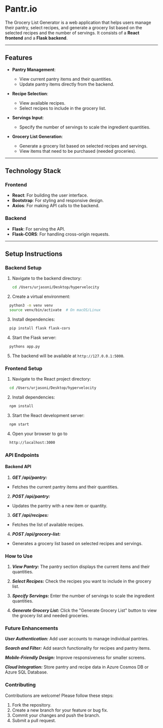 # Pantr.io

The Grocery List Generator is a web application that helps users manage their pantry, select recipes, and generate a grocery list based on the selected recipes and the number of servings. It consists of a **React frontend** and a **Flask backend**.

---

## Features

- **Pantry Management**:
  - View current pantry items and their quantities.
  - Update pantry items directly from the backend.

- **Recipe Selection**:
  - View available recipes.
  - Select recipes to include in the grocery list.

- **Servings Input**:
  - Specify the number of servings to scale the ingredient quantities.

- **Grocery List Generation**:
  - Generate a grocery list based on selected recipes and servings.
  - View items that need to be purchased (needed groceries).

---

## Technology Stack

### Frontend
- **React**: For building the user interface.
- **Bootstrap**: For styling and responsive design.
- **Axios**: For making API calls to the backend.

### Backend
- **Flask**: For serving the API.
- **Flask-CORS**: For handling cross-origin requests.

---

## Setup Instructions

### Backend Setup
1. Navigate to the backend directory:
    ```bash
    cd /Users/urjasoni/Desktop/hypervelocity
    ```
   
2. Create a virtual environment:
  ```bash
    python3 -m venv venv
    source venv/bin/activate  # On macOS/Linux
  ```

3. Install dependencies:
  ```bash
    pip install flask flask-cors
  ```

4. Start the Flask server:
  ```bash
    pythons app.py
  ```

5. The backend will be available at `http://127.0.0.1:5000`.

### Frontend Setup

1. Navigate to the React project directory:
  ```bash
    cd /Users/urjasoni/Desktop/hypervelocity
  ```

2. Install dependencies:
  ```bash
    npm install
  ```

3. Start the React development server:
  ```bash
    npm start
  ```

4. Open your browser to go to 
  ```bash
    http://localhost:3000
  ```

### API Endpoints
#### Backend API
1. ***GET /api/pantry:***
  - Fetches the current pantry items and their quantities.

2. ***POST /api/pantry:***
  - Updates the pantry with a new item or quantity.

3. ***GET /api/recipes:***
  - Fetches the list of available recipes.

4. ***POST /api/grocery-list:***
  - Generates a grocery list based on selected recipes and servings.

### How to Use
1. ***View Pantry:*** The pantry section displays the current items and their quantities.

2. ***Select Recipes:*** Check the recipes you want to include in the grocery list.

3. ***Specify Servings:*** Enter the number of servings to scale the ingredient quantities.

4. ***Generate Grocery List:*** Click the "Generate Grocery List" button to view the grocery list and needed groceries.

### Future Enhancements

***User Authentication:***
Add user accounts to manage individual pantries.

***Search and Filter:***
Add search functionality for recipes and pantry items.

***Mobile-Friendly Design:***
Improve responsiveness for smaller screens.

***Cloud Integration:***
Store pantry and recipe data in Azure Cosmos DB or Azure SQL Database.

### Contributing

Contributions are welcome! Please follow these steps:

1. Fork the repository.
2. Create a new branch for your feature or bug fix.
3. Commit your changes and push the branch.
4. Submit a pull request.
